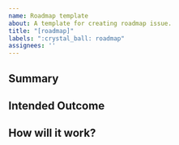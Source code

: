 ```yaml
---
name: Roadmap template
about: A template for creating roadmap issue.
title: "[roadmap]"
labels: ":crystal_ball: roadmap"
assignees: ''
---
```


## Summary

## Intended Outcome

## How will it work?
